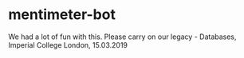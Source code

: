 # mentimeter-bot
We had a lot of fun with this. Please carry on our legacy - Databases, Imperial College London, 15.03.2019 
